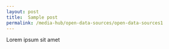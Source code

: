 ```yaml
---
layout: post
title:  Sample post
permalink: /media-hub/open-data-sources/open-data-sources1
---
```

Lorem ipsum sit amet

